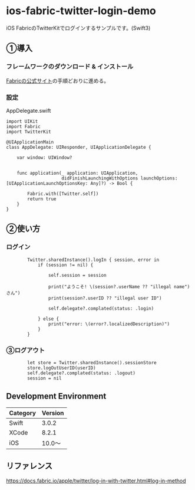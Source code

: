 # ios-fabric-twitter-login-demo
iOS FabricのTwitterKitでログインするサンプルです。(Swift3)

## ①導入
### フレームワークのダウンロード & インストール
[Fabricの公式サイト](https://get.fabric.io/)の手順どおりに進める。

### 設定
AppDelegate.swift

```
import UIKit
import Fabric
import TwitterKit

@UIApplicationMain
class AppDelegate: UIResponder, UIApplicationDelegate {

    var window: UIWindow?


    func application(_ application: UIApplication,
                     didFinishLaunchingWithOptions launchOptions: [UIApplicationLaunchOptionsKey: Any]?) -> Bool {
        
        Fabric.with([Twitter.self])
        return true
    }
}
```

## ②使い方
### ログイン

```
        Twitter.sharedInstance().logIn { session, error in
            if (session != nil) {
                
                self.session = session
                
                print("ようこそ! \(session?.userName ?? "illegal name")さん")
                print(session?.userID ?? "illegal user ID")
                
                self.delegate?.complated(status: .login)
                
            } else {
                print("error: \(error?.localizedDescription)")
            }
        }
```

### ③ログアウト

```
        let store = Twitter.sharedInstance().sessionStore
        store.logOutUserID(userID)
        self.delegate?.complated(status: .logout)
        session = nil
```

## Development Environment
|Category | Version| 
|---|---|
| Swift | 3.0.2 |
| XCode | 8.2.1 |
| iOS | 10.0〜 |

## リファレンス
https://docs.fabric.io/apple/twitter/log-in-with-twitter.html#log-in-method
